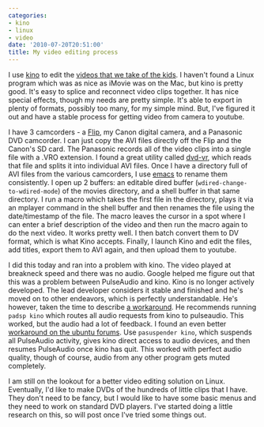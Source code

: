 ```yaml
---
categories:
- kino
- linux
- video
date: '2010-07-20T20:51:00'
title: My video editing process
---
```



I use [kino](http://www.kinodv.org/) to edit the
[videos that we take of the kids](http://youtube.com/vkurup1). I haven't
found a Linux program which was as nice as iMovie was on the Mac, but kino
is pretty good. It's easy to splice and reconnect video clips together. It
has nice special effects, though my needs are pretty simple. It's able to
export in plenty of formats, possibly too many, for my simple mind. But,
I've figured it out and have a stable process for getting video from camera
to youtube.

I have 3 camcorders - a [Flip](http://www.theflip.com/), my Canon digital
camera, and a Panasonic DVD camcorder. I can just copy the AVI files
directly off the Flip and the Canon's SD card. The Panasonic records all of
the video clips into a single file with a .VRO extension. I found a great
utility called [dvd-vr](http://www.pixelbeat.org/programs/dvd-vr/), which
reads that file and splits it into individual AVI files. Once I have a
directory full of AVI files from the various camcorders, I use
[emacs](http://www.gnu.org/software/emacs/) to rename them consistently. I
open up 2 buffers: an editable dired buffer (`wdired-change-to-wdired-mode`)
of the movies directory, and a shell buffer in that same directory. I run a
macro which takes the first file in the directory, plays it via an mplayer
command in the shell buffer and then renames the file using the
date/timestamp of the file. The macro leaves the cursor in a spot where I
can enter a brief description of the video and then run the macro again to
do the next video. It works pretty well. I then batch convert them to DV
format, which is what Kino accepts. Finally, I launch Kino and edit the
files, add titles, export them to AVI again, and then upload them to
youtube.

I did this today and ran into a problem with kino. The video played at
breakneck speed and there was no audio. Google helped me figure out that
this was a problem between PulseAudio and kino. Kino is no longer actively
developed. The lead developer considers it stable and finished and he's
moved on to other endeavors, which is perfectly understandable. He's
however, taken the time to describe
[a workaround](http://www.kinodv.org/article/view/173/1/13/). He recommends
running `padsp kino` which routes all audio requests from kino to
pulseaudio. This worked, but the audio had a lot of feedback. I found an
even better
[workaround on the ubuntu forums](http://ubuntuforums.org/showpost.php?p=8367831&postcount=7). Use
`pasuspender kino`, which suspends all PulseAudio activity, gives kino
direct access to audio devices, and then resumes PulseAudio once kino has
quit. This worked with perfect audio quality, though of course, audio from
any other program gets muted completely.

I am still on the lookout for a better video editing solution on
Linux. Eventually, I'd like to make DVDs of the hundreds of little clips
that I have. They don't need to be fancy, but I would like to have some
basic menus and they need to work on standard DVD players. I've started
doing a little research on this, so will post once I've tried some things
out.
